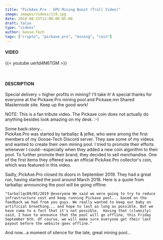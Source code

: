 ```yaml
---
title: "PickAxe.Pro - GPU Mining Boost (Troll Video)"
image: images/videos/119.jpg
date: 2018-08-22T12:00:00-05:00
draft: false
type: "videos"
author: Goose-Tech
tags: ["crypto", "pickaxe.pro", "mining", "coin"]
---
```


#### VIDEO

{{< youtube uertd4N6TGM >}}

&nbsp;

#### DESCRIPTION

Special delivery = higher profits in mining? I'll take it! A special thanks for everyone at the Pickaxe.Pro mining pool and Pickaxe.mn Shared Masternode site. Keep up the good work!

NOTE: This is a fan tribute video. The Pickaxe coin does not actually do anything besides look amazing on my desk. :-)

Some back-story...  
PickAxe.Pro was started by tarballqc & jefke, who were among the first members of my Goose-Tech Discord server. They saw some of my videos and wanted to create their own mining pool. I tried to promote their efforts whenever I could--especially when they added a new coin algorithm to their pool. To further promote their brand, they decided to sell merchandise. One of the first items they offered was an official PickAxe.Pro collector's coin, which was featured in this video.

Sadly, PickAxe.Pro closed its doors in September 2019. They had a great run, having started the pool around March 2018. Here is a quote from tarballqc announcing the pool will be going offline:

`"tarballqc09/05/2019
@everyone We said we were going to try to reduce infrastructure cost and keep running Pickaxe pool... based on the feedback we had from you guys. We really wanted to keep our baby on artificial breathing... and hope to last as long as possible. But we have come to a fact that it's not possible.  Having that (clumsily) said, I have to announce that the pool will go offline, this Friday September 6th. Of course, we will make sure everyone get their last payout before the website goes offline."`

And now...a moment of silence for the late, great mining pool...